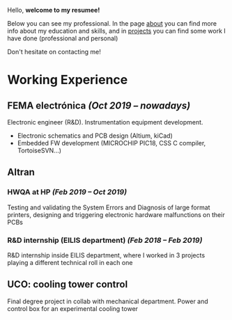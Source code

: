 Hello, **welcome to my resumee!**

Below you can see my professional. In the page [about](resumee2/about/) you can find more info about my education and skills, and in [projects](resumee2/projects/) you can find some work I have done (professional and personal) 

Don't hesitate on contacting me! 


# Working Experience

## FEMA electrónica _(Oct 2019 – nowadays)_
Electronic engineer (R&D). Instrumentation equipment development.
- Electronic schematics and PCB design (Altium, kiCad)
- Embedded FW development (MICROCHIP PIC18, CSS C compiler, TortoiseSVN...)

## Altran

### HWQA at HP _(Feb 2019 – Oct 2019)_
Testing and validating the System Errors and Diagnosis of large format printers, designing and triggering electronic hardware malfunctions on their PCBs 

### R&D internship (EILIS department) _(Feb 2018 – Feb 2019)_
R&D internship inside EILIS department, where I worked in 3 projects playing a different technical roll in each one

## UCO: cooling tower control
Final degree project in collab with mechanical department. Power and control box for an experimental cooling tower 

